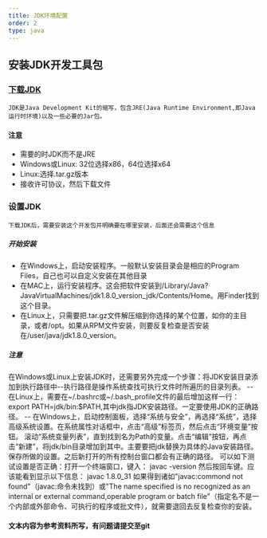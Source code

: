```yaml
---
title: JDK环境配置
order: 2
type: java
---
```


## 安装JDK开发工具包

### [下载JDK](http://www.oracle.com/technetwork/java/javase/downloads/index.html)
	JDK是Java Development Kit的缩写，包含JRE(Java Runtime Environment,即Java运行时环境)以及一些必要的Jar包。

#### 注意
 *  需要的时JDK而不是JRE
 *  Windows或Linux: 32位选择x86，64位选择x64
 *  Linux:选择.tar.gz版本
 *  接收许可协议，然后下载文件

### 设置JDK
    下载JDK后，需要安装这个开发包并明确要在哪里安装，后面还会需要这个信息
##### 开始安装
 * 在Windows上，启动安装程序。一般默认安装目录会是相应的Program Files，自己也可以自定义安装在其他目录
 * 在MAC上，运行安装程序。这会把软件安装到/Library/Java?JavaVirtualMachines/jdk1.8.0_version_jdk/Contents/Home。用Finder找到这个目录。
 * 在Linux上，只需要把.tar.gz文件解压缩到你选择的某个位置，如你的主目录，或者/opt。如果从RPM文件安装，则要反复检查是否安装在/user/java/jdk1.8.0_version。
##### 注意
 在Windows或Linux上安装JDK时，还需要另外完成一个步骤：将JDK安装目录添加到执行路径中--执行路径是操作系统查找可执行文件时所遍历的目录列表。
 -- 在Linux上，需要在~/.bashrc或~/.bash_profile文件的最后增加这样一行：
 export PATH=jdk/bin:$PATH,其中jdk指JDK安装路径。一定要使用JDK的正确路径。
 -- 在Windows上，启动控制面板，选择“系统与安全”，再选择“系统”，选择高级系统设置。在系统属性对话框中，点击“高级”标签页，然后点击“环境变量”按钮。
	滚动“系统变量列表”，直到找到名为Path的变量。点击“编辑”按钮，再点击“新建”，将jdk/bin目录增加到其中。主要要把jdk替换为具体的Java安装路径。
	保存所做的设置。之后新打开的所有控制台窗口都会有正确的路径。
	可以如下测试设置是否正确：打开一个终端窗口，键入：
	javac -version
	然后按回车键。应该能看到显示以下信息：
	javac 1.8.0_31
	如果得到诸如"javac:commond not found"（javac:命令未找到）或"The name specified is no recognized as an internal or external command,operable program or batch file"（指定名不是一个内部或外部命令、可执行的程序或批文件），就需要退回去反复检查你的安装。

#### 文本内容为参考资料所写，有问题请提交至git
